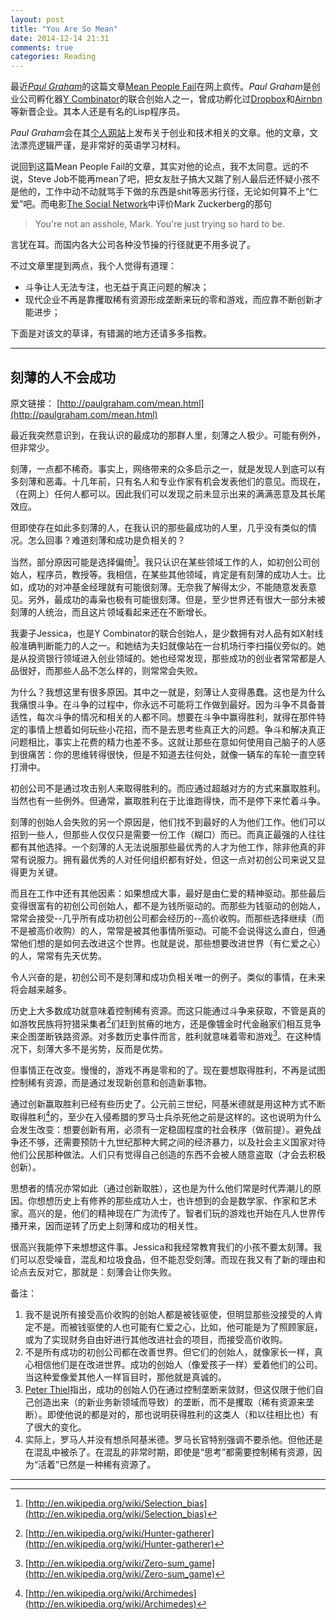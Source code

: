 ```yaml
---
layout: post
title: "You Are So Mean"
date: 2014-12-14 21:31
comments: true
categories: Reading
---
```


最近[_Paul Graham_](http://paulgraham.com)的这篇文章[Mean People Fail](http://paulgraham.com/mean.html)在网上疯传。*Paul Graham*是创业公司孵化器[Y Combinator](http://www.ycombinator.com/)的联合创始人之一，曾成功孵化过[Dropbox](http://dropbox.com)和[Airnbn](https://www.airbnb.com/)等新晋企业。其本人还是有名的Lisp程序员。

<!--more-->

*Paul Graham*会在其[个人网站](http://paulgraham.com)上发布关于创业和技术相关的文章。他的文章，文法漂亮逻辑严谨，是非常好的英语学习材料。

说回到这篇Mean People Fail的文章，其实对他的论点，我不太同意。远的不说，Steve Job不能再mean了吧，把女友肚子搞大又踹了别人最后还怀疑小孩不是他的，工作中动不动就骂手下做的东西是shit等恶劣行径，无论如何算不上“仁爱”吧。而电影[The Social Network](www.imdb.com/title/tt1285016/)中评价Mark Zuckerberg的那句

> You're not an asshole, Mark. You're just trying so hard to be.

言犹在耳。而国内各大公司各种没节操的行径就更不用多说了。

不过文章里提到两点，我个人觉得有道理：

* 斗争让人无法专注，也无益于真正问题的解决；
* 现代企业不再是靠攫取稀有资源形成垄断来玩的零和游戏，而应靠不断创新才能进步；

下面是对该文的草译，有错漏的地方还请多多指教。

----

## 刻薄的人不会成功

原文链接： [http://paulgraham.com/mean.html](http://paulgraham.com/mean.html)

最近我突然意识到，在我认识的最成功的那群人里，刻薄之人极少。可能有例外，但非常少。

刻薄，一点都不稀奇。事实上，网络带来的众多启示之一，就是发现人到底可以有多刻薄和恶毒。十几年前，只有名人和专业作家有机会发表他们的意见。而现在，（在网上）任何人都可以。因此我们可以发现之前未显示出来的满满恶意及其长尾效应。

但即使存在如此多刻薄的人，在我认识的那些最成功的人里，几乎没有类似的情况。怎么回事？难道刻薄和成功是负相关的？

当然，部分原因可能是选择偏倚[^1]。我只认识在某些领域工作的人，如初创公司创始人，程序员，教授等。我相信，在某些其他领域，肯定是有刻薄的成功人士。比如，成功的对冲基金经理就有可能很刻薄。无奈我了解得太少，不能随意发表意见。另外，最成功的毒枭也极有可能很刻薄。但是，至少世界还有很大一部分未被刻薄的人统治，而且这片领域看起来还在不断增长。

我妻子Jessica，也是Y Combinator的联合创始人，是少数拥有对人品有如X射线般准确判断能力的人之一。和她结为夫妇就像站在一台机场行李扫描仪旁似的。她是从投资银行领域进入创业领域的。她也经常发现，那些成功的创业者常常都是人品很好，而那些人品不怎么样的，则常常会失败。

为什么？我想这里有很多原因。其中之一就是，刻薄让人变得愚蠢。这也是为什么我痛恨斗争。在斗争的过程中，你永远不可能将工作做到最好。因为斗争不具备普适性，每次斗争的情况和相关的人都不同。想要在斗争中赢得胜利，就得在那件特定的事情上想着如何玩些小花招，而不是去思考些真正大的问题。争斗和解决真正问题相比，事实上花费的精力也差不多。这就让那些在意如何使用自己脑子的人感到很痛苦：你的思维转得很快，但是不知道去往何处，就像一辆车的车轮一直空转打滑中。

初创公司不是通过攻击别人来取得胜利的。而应通过超越对方的方式来赢取胜利。当然也有一些例外。但通常，赢取胜利在于比谁跑得快，而不是停下来忙着斗争。

刻薄的创始人会失败的另一个原因是，他们找不到最好的人为他们工作。他们可以招到一些人，但那些人仅仅只是需要一份工作（糊口）而已。而真正最强的人往往都有其他选择。一个刻薄的人无法说服那些最优秀的人才为他工作，除非他真的非常有说服力。拥有最优秀的人对任何组织都有好处，但这一点对初创公司来说又显得更为关键。

而且在工作中还有其他因素：如果想成大事，最好是由仁爱的精神驱动。那些最后变得很富有的初创公司创始人，都不是为钱所驱动的。而那些为钱驱动的创始人，常常会接受--几乎所有成功初创公司都会经历的--高价收购。而那些选择继续（而不是被高价收购）的人，常常是被其他事情所驱动。可能不会说得这么直白，但通常他们想的是如何去改进这个世界。也就是说，那些想要改进世界（有仁爱之心）的人，常常有先天优势。

令人兴奋的是，初创公司不是刻薄和成功负相关唯一的例子。类似的事情，在未来将会越来越多。

历史上大多数成功就意味着控制稀有资源。而这只能通过斗争来获取，不管是真的如游牧民族将狩猎采集者[^2]们赶到贫瘠的地方，还是像镀金时代金融家们相互竞争来企图垄断铁路资源。对多数历史事件而言，胜利就意味着零和游戏[^3]。在这种情况下，刻薄大多不是劣势，反而是优势。

但事情正在改变。慢慢的，游戏不再是零和的了。现在要想取得胜利，不再是试图控制稀有资源，而是通过发现新创意和创造新事物。

通过创新赢取胜利已经有些历史了。公元前三世纪，阿基米德就是用这种方式不断取得胜利[^4]的，至少在入侵希腊的罗马士兵杀死他之前是这样的。这也说明为什么会发生改变：想要创新有用，必须有一定稳固程度的社会秩序（做前提）。避免战争还不够，还需要预防十九世纪那种大鳄之间的经济暴力，以及社会主义国家对待他们公民那种做法。人们只有觉得自己创造的东西不会被人随意盗取（才会去积极创新）。

思想者的情况亦常如此（通过创新取胜），这也是为什么他们常是时代弄潮儿的原因。你想想历史上有修养的那些成功人士，也许想到的会是数学家、作家和艺术家。高兴的是，他们的精神现在广为流传了。智者们玩的游戏也开始在凡人世界传播开来，因而逆转了历史上刻薄和成功的相关性。

很高兴我能停下来想想这件事。Jessica和我经常教育我们的小孩不要太刻薄。我们可以忍受噪音，混乱和垃圾食品，但不能忍受刻薄。而现在我又有了新的理由和论点去反对它，那就是：刻薄会让你失败。

备注：

1. 我不是说所有接受高价收购的创始人都是被钱驱使，但明显那些没接受的人肯定不是。而被钱驱使的人也可能有仁爱之心，比如，他可能是为了照顾家庭，或为了实现财务自由好进行其他改进社会的项目，而接受高价收购。
2. 不是所有成功的初创公司都在改善世界。但它们的创始人，就像家长一样，真心相信他们是在改进世界。成功的创始人（像爱孩子一样）爱着他们的公司。当这种爱像爱其他人一样盲目时，那他就是真诚的。
3. [Peter Thiel](http://startupclass.samaltman.com/courses/lec05)指出，成功的创始人仍在通过控制垄断来敛财，但这仅限于他们自己创造出来（的新业务新领域而导致）的垄断，而不是攫取（稀有资源来垄断）。即使他说的都是对的，那也说明获得胜利的这类人（和以往相比也）有了很大的变化。
4. 实际上，罗马人并没有想杀阿基米德。罗马长官特别强调不要杀他。但他还是在混乱中被杀了。在混乱的非常时期，即使是“思考”都需要控制稀有资源，因为“活着”已然是一种稀有资源了。

----
[^1]: [http://en.wikipedia.org/wiki/Selection_bias](http://en.wikipedia.org/wiki/Selection_bias)
[^2]: [http://en.wikipedia.org/wiki/Hunter-gatherer](http://en.wikipedia.org/wiki/Hunter-gatherer)
[^3]: [http://en.wikipedia.org/wiki/Zero-sum_game](http://en.wikipedia.org/wiki/Zero-sum_game)
[^4]: [http://en.wikipedia.org/wiki/Archimedes](http://en.wikipedia.org/wiki/Archimedes)

